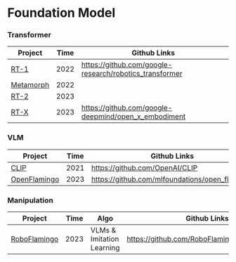 # Foundation Model

### Transformer

| Project                                           | Time | Github Links                                            |
| ------------------------------------------------- | ---- | ------------------------------------------------------- |
| [RT-1](https://robotics-transformer1.github.io/)  | 2022 | https://github.com/google-research/robotics_transformer |
| [Metamorph](https://arxiv.org/abs/2203.11931)     | 2022 |                                                         |
| [RT-2](https://robotics-transformer2.github.io/)  | 2023 |                                                         |
| [RT-X](https://robotics-transformer-x.github.io/) | 2023 | https://github.com/google-deepmind/open_x_embodiment    |



### VLM

| Project                                                      | Time | Github Links                                   |
| ------------------------------------------------------------ | ---- | ---------------------------------------------- |
| [CLIP](https://github.com/OpenAI/CLIP)                       | 2021 | https://github.com/OpenAI/CLIP                 |
| [OpenFlamingo](https://deepmind.google/discover/blog/tackling-multiple-tasks-with-a-single-visual-language-model/) | 2023 | https://github.com/mlfoundations/open_flamingo |





### Manipulation

| Project                                         | Time | Algo                      | Github Links                                 |
| ----------------------------------------------- | ---- | ------------------------- | -------------------------------------------- |
| [RoboFlamingo](https://roboflamingo.github.io/) | 2023 | VLMs & Imitation Learning | https://github.com/RoboFlamingo/RoboFlamingo |


